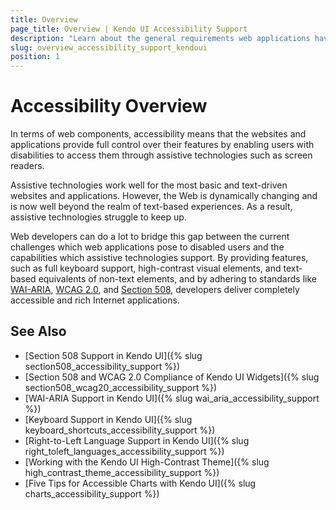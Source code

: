 ```yaml
---
title: Overview
page_title: Overview | Kendo UI Accessibility Support
description: "Learn about the general requirements web applications have to meet to be accessible and the Accessibility support Kendo UI controls provide."
slug: overview_accessibility_support_kendoui
position: 1
---
```


# Accessibility Overview

In terms of web components, accessibility means that the websites and applications provide full control over their features by enabling users with disabilities to access them through assistive technologies such as screen readers.

Assistive technologies work well for the most basic and text-driven websites and applications. However, the Web is dynamically changing and is now well beyond the realm of text-based experiences. As a result, assistive technologies struggle to keep up.

Web developers can do a lot to bridge this gap between the current challenges which web applications pose to disabled users and the capabilities which assistive technologies support. By providing features, such as full keyboard support, high-contrast visual elements, and text-based equivalents of non-text elements, and by adhering to standards like [WAI-ARIA](https://www.w3.org/WAI/PF/aria-practices/), [WCAG 2.0](https://www.w3.org/TR/WCAG20/), and [Section 508](https://www.section508.gov), developers deliver completely accessible and rich Internet applications.

## See Also

* [Section 508 Support in Kendo UI]({% slug section508_accessibility_support %})
* [Section 508 and WCAG 2.0 Compliance of Kendo UI Widgets]({% slug section508_wcag20_accessibility_support %})
* [WAI-ARIA Support in Kendo UI]({% slug wai_aria_accessibility_support %})
* [Keyboard Support in Kendo UI]({% slug keyboard_shortcuts_accessibility_support %})
* [Right-to-Left Language Support in Kendo UI]({% slug right_toleft_languages_accessibility_support %})
* [Working with the Kendo UI High-Contrast Theme]({% slug high_contrast_theme_accessibility_support %})
* [Five Tips for Accessible Charts with Kendo UI]({% slug charts_accessibility_support %})
